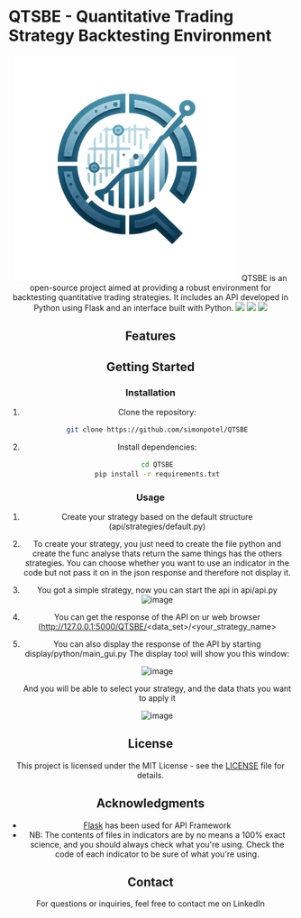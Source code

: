 
# QTSBE - Quantitative Trading Strategy Backtesting Environment
<center>
<img src="https://github.com/simonpotel/QTSBE/blob/1066ab0d2f039f108cf164dd5cbeb2201705880e/files/logo_nobc.png" width="400" height="400">
QTSBE is an open-source project aimed at providing a robust environment for backtesting quantitative trading strategies. It includes an API developed in Python using Flask and an interface built with Python.

  <img src="https://img.shields.io/badge/Python-FFD43B?style=for-the-badge&logo=python&logoColor=blue"> 

  <img src="https://img.shields.io/badge/Blockchain.com-121D33?logo=blockchaindotcom&logoColor=fff&style=for-the-badge"> 
  
  <img src="https://img.shields.io/badge/Raspberry%20Pi-A22846?style=for-the-badge&logo=Raspberry%20Pi&logoColor=white"> 
    

## Features

## Getting Started

### Installation

1. Clone the repository:

   ```bash
   git clone https://github.com/simonpotel/QTSBE
   ```

2. Install dependencies:

   ```bash
   cd QTSBE
   pip install -r requirements.txt
   ```

### Usage

1. Create your strategy based on the default structure (api/strategies/default.py)
2. To create your strategy, you just need to create the file python and create the func analyse thats return the same things has the others strategies. You can choose whether you want to use an indicator in the code but not pass it on in the json response and therefore not display it.
3. You got a simple strategy, now you can start the api in api/api.py
  ![image](https://github.com/simonpotel/QTSBE/assets/155122848/c276e11b-043b-4d45-a58c-a0d776ac9da2)
4. You can get the response of the API on ur web browser (http://127.0.0.1:5000/QTSBE/<data_set>/<your_strategy_name>
5. You can also display the response of the API by starting display/python/main_gui.py
   The display tool will show you this window:
   
   ![image](https://github.com/simonpotel/QTSBE/assets/155122848/e8d91944-8b22-4b24-9c46-1b400a6f0ac1)
   
   And you will be able to select your strategy, and the data thats you want to apply it
   
   ![image](https://github.com/simonpotel/QTSBE/assets/155122848/7dff0f51-fa19-45c7-96dc-3176bc725175)

## License

This project is licensed under the MIT License - see the [LICENSE](LICENSE) file for details.

## Acknowledgments

- [Flask](https://flask.palletsprojects.com/) has been used for API Framework
- NB: The contents of files in indicators are by no means a 100% exact science, and you should always check what you're using.
Check the code of each indicator to be sure of what you're using.

## Contact

For questions or inquiries, feel free to contact me on LinkedIn

</center>
